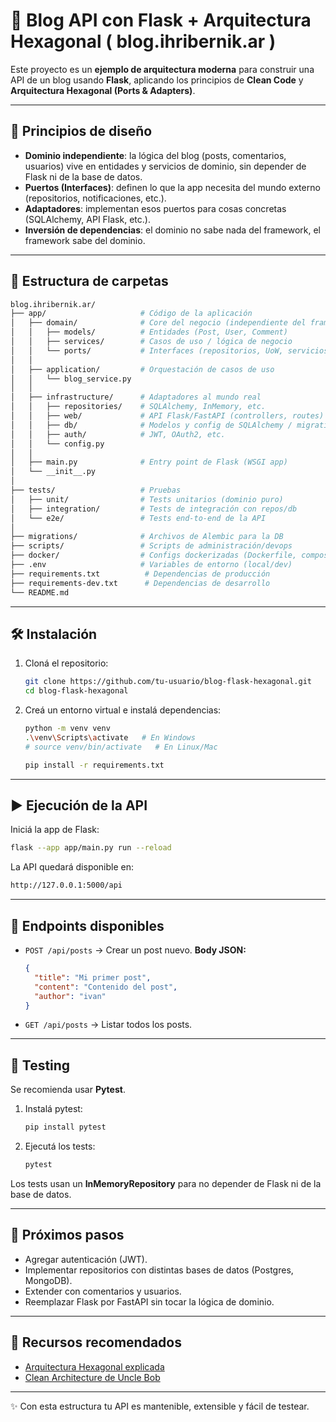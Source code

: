 # 📝 Blog API con Flask + Arquitectura Hexagonal ( blog.ihribernik.ar )

Este proyecto es un **ejemplo de arquitectura moderna** para construir una API de un blog usando **Flask**, aplicando los principios de **Clean Code** y **Arquitectura Hexagonal (Ports & Adapters)**.

---

## 🚀 Principios de diseño

- **Dominio independiente**: la lógica del blog (posts, comentarios, usuarios) vive en entidades y servicios de dominio, sin depender de Flask ni de la base de datos.
- **Puertos (Interfaces)**: definen lo que la app necesita del mundo externo (repositorios, notificaciones, etc.).
- **Adaptadores**: implementan esos puertos para cosas concretas (SQLAlchemy, API Flask, etc.).
- **Inversión de dependencias**: el dominio no sabe nada del framework, el framework sabe del dominio.

---

## 📂 Estructura de carpetas

```bash
blog.ihribernik.ar/
├── app/                     # Código de la aplicación
│   ├── domain/              # Core del negocio (independiente del framework/infraestructura)
│   │   ├── models/          # Entidades (Post, User, Comment)
│   │   ├── services/        # Casos de uso / lógica de negocio
│   │   └── ports/           # Interfaces (repositorios, UoW, servicios externos)
│   │
│   ├── application/         # Orquestación de casos de uso
│   │   └── blog_service.py
│   │
│   ├── infrastructure/      # Adaptadores al mundo real
│   │   ├── repositories/    # SQLAlchemy, InMemory, etc.
│   │   ├── web/             # API Flask/FastAPI (controllers, routes)
│   │   ├── db/              # Modelos y config de SQLAlchemy / migrations
│   │   ├── auth/            # JWT, OAuth2, etc.
│   │   └── config.py
│   │
│   ├── main.py              # Entry point de Flask (WSGI app)
│   └── __init__.py
│
├── tests/                   # Pruebas
│   ├── unit/                # Tests unitarios (dominio puro)
│   ├── integration/         # Tests de integración con repos/db
│   └── e2e/                 # Tests end-to-end de la API
│
├── migrations/              # Archivos de Alembic para la DB
├── scripts/                 # Scripts de administración/devops
├── docker/                  # Configs dockerizadas (Dockerfile, compose, nginx, etc.)
├── .env                     # Variables de entorno (local/dev)
├── requirements.txt          # Dependencias de producción
├── requirements-dev.txt      # Dependencias de desarrollo
└── README.md
```

---

## 🛠️ Instalación

1. Cloná el repositorio:

   ```bash
   git clone https://github.com/tu-usuario/blog-flask-hexagonal.git
   cd blog-flask-hexagonal
   ```

2. Creá un entorno virtual e instalá dependencias:

   ```bash
   python -m venv venv
   .\venv\Scripts\activate   # En Windows
   # source venv/bin/activate   # En Linux/Mac

   pip install -r requirements.txt
   ```

---

## ▶️ Ejecución de la API

Iniciá la app de Flask:

```bash
flask --app app/main.py run --reload
```

La API quedará disponible en:

```bash
http://127.0.0.1:5000/api
```

---

## 📌 Endpoints disponibles

- `POST /api/posts` → Crear un post nuevo.
  **Body JSON:**

  ```json
  {
    "title": "Mi primer post",
    "content": "Contenido del post",
    "author": "ivan"
  }
  ```

- `GET /api/posts` → Listar todos los posts.

---

## 🧪 Testing

Se recomienda usar **Pytest**.

1. Instalá pytest:

   ```bash
   pip install pytest
   ```

2. Ejecutá los tests:

   ```bash
   pytest
   ```

Los tests usan un **InMemoryRepository** para no depender de Flask ni de la base de datos.

---

## 🔮 Próximos pasos

- Agregar autenticación (JWT).
- Implementar repositorios con distintas bases de datos (Postgres, MongoDB).
- Extender con comentarios y usuarios.
- Reemplazar Flask por FastAPI sin tocar la lógica de dominio.

---

## 📖 Recursos recomendados

- [Arquitectura Hexagonal explicada](https://alistair.cockburn.us/hexagonal-architecture/)
- [Clean Architecture de Uncle Bob](https://blog.cleancoder.com/)

---

✨ Con esta estructura tu API es mantenible, extensible y fácil de testear.
